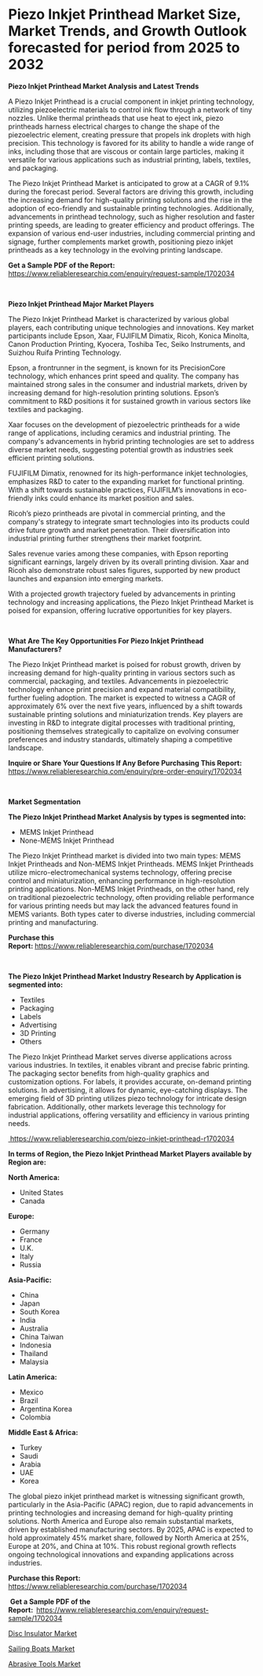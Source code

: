 <p><h1>Piezo Inkjet Printhead Market Size, Market Trends, and Growth Outlook forecasted for period from 2025 to 2032</h1></p><p><strong>Piezo Inkjet Printhead Market Analysis and Latest Trends</strong></p>
<p><p>A Piezo Inkjet Printhead is a crucial component in inkjet printing technology, utilizing piezoelectric materials to control ink flow through a network of tiny nozzles. Unlike thermal printheads that use heat to eject ink, piezo printheads harness electrical charges to change the shape of the piezoelectric element, creating pressure that propels ink droplets with high precision. This technology is favored for its ability to handle a wide range of inks, including those that are viscous or contain large particles, making it versatile for various applications such as industrial printing, labels, textiles, and packaging.</p><p>The Piezo Inkjet Printhead Market is anticipated to grow at a CAGR of 9.1% during the forecast period. Several factors are driving this growth, including the increasing demand for high-quality printing solutions and the rise in the adoption of eco-friendly and sustainable printing technologies. Additionally, advancements in printhead technology, such as higher resolution and faster printing speeds, are leading to greater efficiency and product offerings. The expansion of various end-user industries, including commercial printing and signage, further complements market growth, positioning piezo inkjet printheads as a key technology in the evolving printing landscape.</p></p>
<p><strong>Get a Sample PDF of the Report:&nbsp;</strong> <a href="https://www.reliableresearchiq.com/enquiry/request-sample/1702034?utm_campaign=1123&utm_medium=2&utm_source=Github&utm_content=ia&utm_term=17022025&utm_id=piezo-inkjet-printhead">https://www.reliableresearchiq.com/enquiry/request-sample/1702034</a></p>
<p>&nbsp;</p>
<p><strong>Piezo Inkjet Printhead Major Market Players</strong></p>
<p><p>The Piezo Inkjet Printhead Market is characterized by various global players, each contributing unique technologies and innovations. Key market participants include Epson, Xaar, FUJIFILM Dimatix, Ricoh, Konica Minolta, Canon Production Printing, Kyocera, Toshiba Tec, Seiko Instruments, and Suizhou Ruifa Printing Technology.</p><p>Epson, a frontrunner in the segment, is known for its PrecisionCore technology, which enhances print speed and quality. The company has maintained strong sales in the consumer and industrial markets, driven by increasing demand for high-resolution printing solutions. Epson’s commitment to R&D positions it for sustained growth in various sectors like textiles and packaging.</p><p>Xaar focuses on the development of piezoelectric printheads for a wide range of applications, including ceramics and industrial printing. The company's advancements in hybrid printing technologies are set to address diverse market needs, suggesting potential growth as industries seek efficient printing solutions.</p><p>FUJIFILM Dimatix, renowned for its high-performance inkjet technologies, emphasizes R&D to cater to the expanding market for functional printing. With a shift towards sustainable practices, FUJIFILM’s innovations in eco-friendly inks could enhance its market position and sales.</p><p>Ricoh’s piezo printheads are pivotal in commercial printing, and the company's strategy to integrate smart technologies into its products could drive future growth and market penetration. Their diversification into industrial printing further strengthens their market footprint.</p><p>Sales revenue varies among these companies, with Epson reporting significant earnings, largely driven by its overall printing division. Xaar and Ricoh also demonstrate robust sales figures, supported by new product launches and expansion into emerging markets.</p><p>With a projected growth trajectory fueled by advancements in printing technology and increasing applications, the Piezo Inkjet Printhead Market is poised for expansion, offering lucrative opportunities for key players.</p></p>
<p>&nbsp;</p>
<p><strong>What Are The Key Opportunities For Piezo Inkjet Printhead Manufacturers?</strong></p>
<p><p>The Piezo Inkjet Printhead market is poised for robust growth, driven by increasing demand for high-quality printing in various sectors such as commercial, packaging, and textiles. Advancements in piezoelectric technology enhance print precision and expand material compatibility, further fueling adoption. The market is expected to witness a CAGR of approximately 6% over the next five years, influenced by a shift towards sustainable printing solutions and miniaturization trends. Key players are investing in R&D to integrate digital processes with traditional printing, positioning themselves strategically to capitalize on evolving consumer preferences and industry standards, ultimately shaping a competitive landscape.</p></p>
<p><strong>Inquire or Share Your Questions If Any Before Purchasing This Report:</strong> <a href="https://www.reliableresearchiq.com/enquiry/pre-order-enquiry/1702034?utm_campaign=1123&utm_medium=2&utm_source=Github&utm_content=ia&utm_term=17022025&utm_id=piezo-inkjet-printhead">https://www.reliableresearchiq.com/enquiry/pre-order-enquiry/1702034</a></p>
<p>&nbsp;</p>
<p><strong>Market Segmentation</strong></p>
<p><strong>The Piezo Inkjet Printhead Market Analysis by types is segmented into:</strong></p>
<p><ul><li>MEMS Inkjet Printhead</li><li>None-MEMS Inkjet Printhead</li></ul></p>
<p><p>The Piezo Inkjet Printhead market is divided into two main types: MEMS Inkjet Printheads and Non-MEMS Inkjet Printheads. MEMS Inkjet Printheads utilize micro-electromechanical systems technology, offering precise control and miniaturization, enhancing performance in high-resolution printing applications. Non-MEMS Inkjet Printheads, on the other hand, rely on traditional piezoelectric technology, often providing reliable performance for various printing needs but may lack the advanced features found in MEMS variants. Both types cater to diverse industries, including commercial printing and manufacturing.</p></p>
<p><strong>Purchase this Report:&nbsp;</strong><a href="https://www.reliableresearchiq.com/purchase/1702034?utm_campaign=1123&utm_medium=2&utm_source=Github&utm_content=ia&utm_term=17022025&utm_id=piezo-inkjet-printhead">https://www.reliableresearchiq.com/purchase/1702034</a></p>
<p>&nbsp;</p>
<p><strong>The Piezo Inkjet Printhead Market Industry Research by Application is segmented into:</strong></p>
<p><ul><li>Textiles</li><li>Packaging</li><li>Labels</li><li>Advertising</li><li>3D Printing</li><li>Others</li></ul></p>
<p><p>The Piezo Inkjet Printhead Market serves diverse applications across various industries. In textiles, it enables vibrant and precise fabric printing. The packaging sector benefits from high-quality graphics and customization options. For labels, it provides accurate, on-demand printing solutions. In advertising, it allows for dynamic, eye-catching displays. The emerging field of 3D printing utilizes piezo technology for intricate design fabrication. Additionally, other markets leverage this technology for industrial applications, offering versatility and efficiency in various printing needs.</p></p>
<p><a href="https://www.reliableresearchiq.com/piezo-inkjet-printhead-r1702034?utm_campaign=1123&utm_medium=2&utm_source=Github&utm_content=ia&utm_term=17022025&utm_id=piezo-inkjet-printhead">&nbsp;https://www.reliableresearchiq.com/piezo-inkjet-printhead-r1702034</a></p>
<p><strong>In terms of Region, the Piezo Inkjet Printhead Market Players available by Region are:</strong></p>
<p>
    <p> <strong> North America: </strong>
        <ul>
            <li>United States</li>
            <li>Canada</li>
        </ul>
        </p> 
    <p> <strong> Europe: </strong>
        <ul>
            <li>Germany</li>
            <li>France</li>
            <li>U.K.</li>
            <li>Italy</li>
            <li>Russia</li>
        </ul>
        </p> 
    <p> <strong> Asia-Pacific: </strong>
        <ul>
            <li>China</li>
            <li>Japan</li>
            <li>South Korea</li>
            <li>India</li>
            <li>Australia</li>
            <li>China Taiwan</li>
            <li>Indonesia</li>
            <li>Thailand</li>
            <li>Malaysia</li>
        </ul>
        </p> 
    <p> <strong> Latin America: </strong>
        <ul>
            <li>Mexico</li>
            <li>Brazil</li>
            <li>Argentina Korea</li>
            <li>Colombia</li>
        </ul>
        </p> 
    <p> <strong> Middle East & Africa: </strong>
        <ul>
            <li>Turkey</li>
            <li>Saudi</li>
            <li>Arabia</li>
            <li>UAE</li>
            <li>Korea</li>
        </ul>
    </p>
    </p>
<p><p>The global piezo inkjet printhead market is witnessing significant growth, particularly in the Asia-Pacific (APAC) region, due to rapid advancements in printing technologies and increasing demand for high-quality printing solutions. North America and Europe also remain substantial markets, driven by established manufacturing sectors. By 2025, APAC is expected to hold approximately 45% market share, followed by North America at 25%, Europe at 20%, and China at 10%. This robust regional growth reflects ongoing technological innovations and expanding applications across industries.</p></p>
<p><strong>Purchase this Report: </strong><a href="https://www.reliableresearchiq.com/purchase/1702034?utm_campaign=1123&utm_medium=2&utm_source=Github&utm_content=ia&utm_term=17022025&utm_id=piezo-inkjet-printhead">https://www.reliableresearchiq.com/purchase/1702034</a></p>
<p>&nbsp;<strong>Get a Sample PDF of the Report:&nbsp;&nbsp;</strong><a href="https://www.reliableresearchiq.com/enquiry/request-sample/1702034?utm_campaign=1123&utm_medium=2&utm_source=Github&utm_content=ia&utm_term=17022025&utm_id=piezo-inkjet-printhead">https://www.reliableresearchiq.com/enquiry/request-sample/1702034</a></p>
<p><strong></strong></p>
<p><p><a href="https://github.com/milolohusami/Market-Research-Report-List-1/blob/main/disc-insulator-market.md?utm_campaign=1123&utm_medium=2&utm_source=Github&utm_content=ia&utm_term=17022025&utm_id=piezo-inkjet-printhead">Disc Insulator Market</a></p><p><a href="https://github.com/bulkagumanvv/Market-Research-Report-List-1/blob/main/sailing-boats-market.md?utm_campaign=1123&utm_medium=2&utm_source=Github&utm_content=ia&utm_term=17022025&utm_id=piezo-inkjet-printhead">Sailing Boats Market</a></p><p><a href="https://github.com/shamyzinniwl/Market-Research-Report-List-1/blob/main/abrasive-tools-market.md?utm_campaign=1123&utm_medium=2&utm_source=Github&utm_content=ia&utm_term=17022025&utm_id=piezo-inkjet-printhead">Abrasive Tools Market</a></p></p>